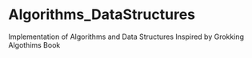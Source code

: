 # Algorithms_DataStructures
Implementation of Algorithms  and Data Structures Inspired by Grokking Algothims Book
